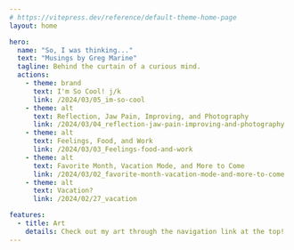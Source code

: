 ```yaml
---
# https://vitepress.dev/reference/default-theme-home-page
layout: home

hero:
  name: "So, I was thinking..."
  text: "Musings by Greg Marine"
  tagline: Behind the curtain of a curious mind.
  actions:
    - theme: brand
      text: I'm So Cool! j/k
      link: /2024/03/05_im-so-cool
    - theme: alt
      text: Reflection, Jaw Pain, Improving, and Photography
      link: /2024/03/04_reflection-jaw-pain-improving-and-photography
    - theme: alt
      text: Feelings, Food, and Work
      link: /2024/03/03_Feelings-food-and-work
    - theme: alt
      text: Favorite Month, Vacation Mode, and More to Come
      link: /2024/03/02_favorite-month-vacation-mode-and-more-to-come
    - theme: alt
      text: Vacation?
      link: /2024/02/27_vacation

features:
  - title: Art
    details: Check out my art through the navigation link at the top!
---
```


